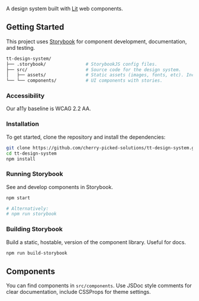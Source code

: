 A design system built with [Lit](https://lit.dev/) web components.

## Getting Started

This project uses [Storybook](https://storybook.js.org/) for component development, documentation, and testing.

```bash
tt-design-system/
├── .storybook/               # StorybookJS config files.
├── src/                      # Source code for the design system.
│   ├── assets/               # Static assets (images, fonts, etc). Includes global design token CSS.
└── └── components/           # UI components with stories.
```

### Accessibility

Our a11y baseline is WCAG 2.2 AA.


### Installation

To get started, clone the repository and install the dependencies:

```bash
git clone https://github.com/cherry-picked-solutions/tt-design-system.git
cd tt-design-system
npm install
```

### Running Storybook

See and develop components in Storybook.

```bash
npm start

# Alternatively:
# npm run storybook
```

### Building Storybook

Build a static, hostable, version of the component library. Useful for docs.

```bash
npm run build-storybook
```

## Components

You can find components in `src/components`. Use JSDoc style comments for clear documentation, include CSSProps for theme settings.
